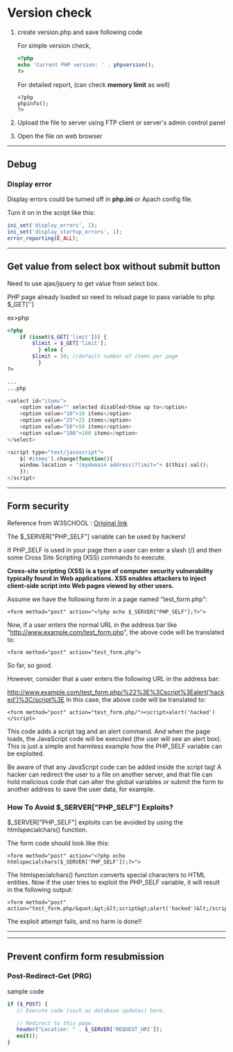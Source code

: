 # Version check
1. create version.php and save following code

	For simple version check,
	```php
	<?php
	echo 'Current PHP version: ' . phpversion();
	?>
	```

	For detailed report, (can check **memory limit** as well)
	```
	<?php
	phpinfo();
	?>
	```

2. Upload the file to server using FTP client or server's admin control panel
3. Open the file on web browser

----


## Debug
### Display error
Display errors could be turned off in **php.ini** or Apach config file.

Turn it on in the script like this:
```php
ini_set('display_errors', 1);
ini_set('display_startup_errors', 1);
error_reporting(E_ALL);
```


----





## Get value from select box without submit button
Need to use ajax/jquery to get value from select box. 

PHP page already loaded so need to reload page to pass variable to php $_GET['']

ex>php
```php
<?php
	if (isset($_GET['limit'])) {
		$limit = $_GET['limit'];
	      } else {
		$limit = 10; //default number of items per page
	      }
?>

...
...php

<select id="items">
	<option value="" selected disabled>Show up to</option>
	<option value="10">10 items</option>
	<option value="25">25 items</option>
	<option value="50">50 items</option>
	<option value="100">100 items</option>
</select>

<script type="text/javascript">
	$('#items').change(function(){
	window.location = "(mydomain address)?limit="+ $(this).val();
	});
</script>
```


----
## Form security
Reference from W3SCHOOL : [Original link](http://www.w3schools.com/php/php_form_validation.asp)

The $_SERVER["PHP_SELF"] variable can be used by hackers!

If PHP_SELF is used in your page then a user can enter a slash (/) and then some Cross Site Scripting (XSS) commands to execute.

**Cross-site scripting (XSS) is a type of computer security vulnerability typically found in Web applications. XSS enables attackers to inject client-side script into Web pages viewed by other users.**

Assume we have the following form in a page named "test_form.php":
```
<form method="post" action="<?php echo $_SERVER["PHP_SELF"];?>">
```
Now, if a user enters the normal URL in the address bar like "http://www.example.com/test_form.php", the above code will be translated to:
```
<form method="post" action="test_form.php">
```
So far, so good.

However, consider that a user enters the following URL in the address bar:

http://www.example.com/test_form.php/%22%3E%3Cscript%3Ealert('hacked')%3C/script%3E
In this case, the above code will be translated to:
```
<form method="post" action="test_form.php/"><script>alert('hacked')</script>
```
This code adds a script tag and an alert command. And when the page loads, the JavaScript code will be executed (the user will see an alert box). This is just a simple and harmless example how the PHP_SELF variable can be exploited.

Be aware of that any JavaScript code can be added inside the script tag! A hacker can redirect the user to a file on another server, and that file can hold malicious code that can alter the global variables or submit the form to another address to save the user data, for example.

### How To Avoid $_SERVER["PHP_SELF"] Exploits?
$_SERVER["PHP_SELF"] exploits can be avoided by using the htmlspecialchars() function.

The form code should look like this:
```
<form method="post" action="<?php echo htmlspecialchars($_SERVER['PHP_SELF']);?>">
```
The htmlspecialchars() function converts special characters to HTML entities. Now if the user tries to exploit the PHP_SELF variable, it will result in the following output:
```
<form method="post" action="test_form.php/&quot;&gt;&lt;script&gt;alert('hacked')&lt;/script&gt;">
```
The exploit attempt fails, and no harm is done!!



----

----
## Prevent confirm form resubmission

### Post-Redirect-Get (PRG)
sample code
```php
if ($_POST) {
   // Execute code (such as database updates) here.

   // Redirect to this page.
   header("Location: " . $_SERVER['REQUEST_URI']);
   exit();
}
```
